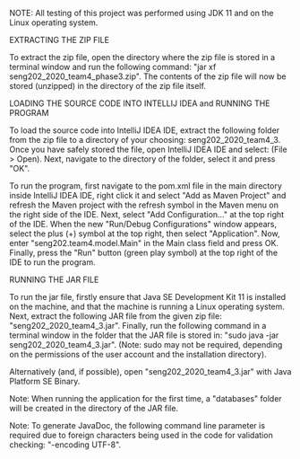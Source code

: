 NOTE: All testing of this project was performed using JDK 11 and on the Linux operating system.



EXTRACTING THE ZIP FILE

To extract the zip file, open the directory where the zip file is stored in a terminal window and
run the following command: "jar xf seng202_2020_team4_phase3.zip". The contents of the zip file
will now be stored (unzipped) in the directory of the zip file itself.



LOADING THE SOURCE CODE INTO INTELLIJ IDEA and RUNNING THE PROGRAM

To load the source code into IntelliJ IDEA IDE, extract the following folder from the zip file to a
directory of your choosing: seng202_2020_team4_3. Once you have safely stored the file, open
IntelliJ IDEA IDE and select: (File > Open). Next, navigate to the directory of the folder, select
it and press "OK".

To run the program, first navigate to the pom.xml file in the main directory inside IntelliJ IDEA
IDE, right click it and select "Add as Maven Project" and refresh the Maven project with the
refresh symbol in the Maven menu on the right side of the IDE. Next, select "Add Configuration..."
at the top right of the IDE. When the new "Run/Debug Configurations" window appears, select the
plus (+) symbol at the top right, then select "Application". Now, enter "seng202.team4.model.Main"
in the Main class field and press OK. Finally, press the "Run" button (green play symbol) at the
top right of the IDE to run the program.



RUNNING THE JAR FILE

To run the jar file, firstly ensure that Java SE Development Kit 11 is installed on the machine,
and that the machine is running a Linux operating system. Next, extract the following JAR file from
the given zip file: "seng202_2020_team4_3.jar". Finally, run the following command in a terminal
window in the folder that the JAR file is stored in: "sudo java -jar seng202_2020_team4_3.jar".
(Note: sudo may not be required, depending on the permissions of the user account and the
installation directory).

Alternatively (and, if possible), open "seng202_2020_team4_3.jar" with Java Platform SE Binary.

Note: When running the application for the first time, a "databases" folder will be created in the
directory of the JAR file.

Note: To generate JavaDoc, the following command line parameter is required due to foreign
characters being used in the code for validation checking: "-encoding UTF-8".
